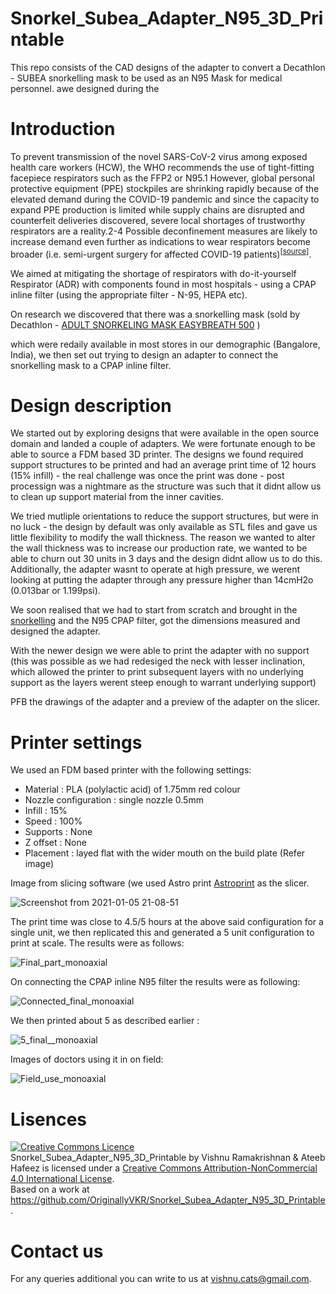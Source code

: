 # Snorkel_Subea_Adapter_N95_3D_Printable
This repo consists of the CAD designs of the adapter to convert a Decathlon - SUBEA snorkelling mask to be used as an N95 Mask for medical personnel. awe designed during the 


# Introduction 

<p>To prevent transmission of the novel SARS-CoV-2 virus among exposed health care workers (HCW), the WHO recommends the use of tight-fitting facepiece respirators such as the FFP2 or N95.1  However, global personal protective equipment (PPE) stockpiles are shrinking rapidly because of the elevated demand during the COVID-19 pandemic and since the capacity to expand PPE production is limited while supply chains are disrupted and counterfeit deliveries discovered, severe local shortages of trustworthy respirators are a reality.2-4  Possible deconfinement measures are likely to increase demand even further as indications to wear respirators become broader (i.e. semi-urgent surgery for affected COVID-19 patients)<sup>[<a href="https://www.researchgate.net/publication/341666605_Verification_of_two_Alternative_Do-it-yourself_Equipment_Respirators_Seal_as_COVID-19_Protection_VADERS-CoV_a_quality_assessment_pilot_study">source</a>]</sup>. 
  
  We aimed at mitigating the shortage of respirators with do-it-yourself Respirator (ADR) with components found in most hospitals - using a CPAP inline filter (using the appropriate filter - N-95, HEPA etc).
 
 On research we discovered that there was a snorkelling mask (sold by Decathlon - <a href="https://www.decathlon.in/p/8573237/easybreath-full-face-mask/adult-snorkeling-mask-easybreath-500-blue">ADULT SNORKELING MASK EASYBREATH 500</a>  )</p> which were redaily available in most stores in our demographic (Bangalore, India), we then set out trying to design an adapter to connect the snorkelling mask to a CPAP inline filter. 
 
 # Design description
 
 <p> We started out by exploring designs that were available in the open source domain and landed a couple of adapters. We were fortunate enough to be able to source a FDM based 3D printer. The designs we found required support structures to be printed and had an average print time of 12 hours (15% infill) - the real challenge was once the print was done - post processign was a nightmare as the structure was such that it didnt allow us to clean up support material from the inner cavities. 
  
  We tried mutliple orientations to reduce the support structures, but were in no luck - the design by default was only available as STL files and gave us little flexibility to modify the wall thickness. The reason we wanted to alter the wall thickness was to increase our production rate, we wanted to be able to churn out 30 units in 3 days and the design didnt allow us to do this. Additionally, the adapter wasnt to operate at high pressure, we werent looking at putting the adapter through any pressure higher than 14cmH2o (0.013bar or 1.199psi). 
  
  We soon realised that we had to start from scratch and brought in the  <a href="https://www.decathlon.in/p/8573237/easybreath-full-face-mask/adult-snorkeling-mask-easybreath-500-blue"> snorkelling</a> and the N95 CPAP filter, got the dimensions measured and designed the adapter. 
  
  With the newer design we were able to print the adapter with no support (this was possible as we had redesiged the neck with lesser inclination, which allowed the printer to print subsequent layers with no underlying support as the layers werent steep enough to warrant underlying support)
  
 PFB the drawings of the adapter and a preview of the adapter on the slicer. 
 
 
 # Printer settings
 
 We used an FDM based printer with the following settings:

 * Material : PLA (polylactic acid) of 1.75mm red colour
 * Nozzle configuration : single nozzle 0.5mm
 * Infill : 15%
 * Speed : 100%
 * Supports : None
 * Z offset : None
 * Placement : layed flat with the wider mouth on the build plate (Refer image)
 
 Image from slicing software (we used Astro print <a href="https://cloud.astroprint.com/account/login"> Astroprint</a> as the slicer.
 
![Screenshot from 2021-01-05 21-08-51](https://user-images.githubusercontent.com/55281142/103667200-a44d8100-4f9b-11eb-8b00-af0bc61ae8fa.png)
 
 The print time was close to 4.5/5 hours at the above said configuration for a single unit, we then replicated this and generated a 5 unit configuration to print at scale. The results were as follows:
 
 ![Final_part_monoaxial](https://user-images.githubusercontent.com/55281142/103777928-9b21ea00-5057-11eb-9788-bb4f7b356c0a.jpeg)

On connecting the CPAP inline N95 filter the results were as following:

![Connected_final_monoaxial](https://user-images.githubusercontent.com/55281142/103778038-b3920480-5057-11eb-949c-3076c6655905.jpeg)

We then printed about 5 as described earlier :

![5_final__monoaxial](https://user-images.githubusercontent.com/55281142/103778447-429f1c80-5058-11eb-9a71-e0751d26a0a2.jpeg)

Images of doctors using it in on field:

![Field_use_monoaxial](https://user-images.githubusercontent.com/55281142/103778516-5c406400-5058-11eb-997b-d1c3266e7165.jpeg)
  
# Lisences 
  
<a rel="license" href="http://creativecommons.org/licenses/by-nc/4.0/"><img alt="Creative Commons Licence" style="border-width:0" src="https://i.creativecommons.org/l/by-nc/4.0/88x31.png" /></a><br /><span xmlns:dct="http://purl.org/dc/terms/" property="dct:title">Snorkel_Subea_Adapter_N95_3D_Printable</span> by <span xmlns:cc="http://creativecommons.org/ns#" property="cc:attributionName">Vishnu Ramakrishnan & Ateeb Hafeez</span> is licensed under a <a rel="license" href="http://creativecommons.org/licenses/by-nc/4.0/">Creative Commons Attribution-NonCommercial 4.0 International License</a>.<br />Based on a work at <a xmlns:dct="http://purl.org/dc/terms/" href="https://github.com/OriginallyVKR/Snorkel_Subea_Adapter_N95_3D_Printable" rel="dct:source">https://github.com/OriginallyVKR/Snorkel_Subea_Adapter_N95_3D_Printable</a>. 

# Contact us

For any queries additional you can write to us at vishnu.cats@gmail.com. 
